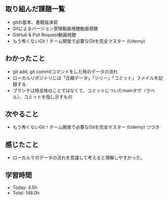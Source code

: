 ## 取り組んだ課題一覧
- gitの基本、書籍版演習
- Gitによるバージョン管理動画視聴動画視聴
- GitHub & Pull Request動画視聴
- もう怖くないGit！チーム開発で必要なGitを完全マスター (Udemy)
## わかったこと
- git add, git commitコマンドをした時のデータの流れ
- ローカルリポジトリには「圧縮データ」「ツリー」「コミット」ファイルを記録する
- ブランチは枝全体のことではなくて、コミットについたmainタグ（ラベル）、コミットを指し示すもの
## 次やること
- もう怖くないGit！チーム開発で必要なGitを完全マスター (Udemy) つづき
## 感じたこと
- ローカルでのデータの流れを意識して考えると理解しやすかった。
## 学習時間
- Today: 4.5h
- Total: 148.0h
